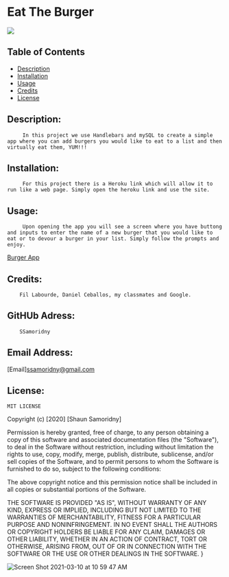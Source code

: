 

# Eat The Burger
![](https://img.shields.io/badge/README-GOODREADME-brightgreen)

## Table of Contents
- [Description](#description)
- [Installation](#installation)
- [Usage](#usage)
- [Credits](#credits)
- [License](#license)

## Description: 

         In this project we use Handlebars and mySQL to create a simple app where you can add burgers you would like to eat to a list and then virtually eat them, YUM!!!

## Installation:

         For this project there is a Heroku link which will allow it to run like a web page. Simply open the heroku link and use the site.

## Usage:

         Upon opening the app you will see a screen where you have buttong and inputs to enter the name of a new burger that you would like to eat or to devour a burger in your list. Simply follow the prompts and enjoy.
   [Burger App](https://stormy-plains-40623.herokuapp.com/)

## Credits:

        Fil Labourde, Daniel Ceballos, my classmates and Google.

## GitHUb Adress:

        SSamoridny

## Email Address:

   [Email]ssamoridny@gmail.com 
  

## License:
    

    
    MIT LICENSE

Copyright (c) [2020] [Shaun Samoridny]

Permission is hereby granted, free of charge, to any person obtaining a copy
of this software and associated documentation files (the "Software"), to deal
in the Software without restriction, including without limitation the rights
to use, copy, modify, merge, publish, distribute, sublicense, and/or sell
copies of the Software, and to permit persons to whom the Software is
furnished to do so, subject to the following conditions:

The above copyright notice and this permission notice shall be included in all
copies or substantial portions of the Software.

THE SOFTWARE IS PROVIDED "AS IS", WITHOUT WARRANTY OF ANY KIND, EXPRESS OR
IMPLIED, INCLUDING BUT NOT LIMITED TO THE WARRANTIES OF MERCHANTABILITY,
FITNESS FOR A PARTICULAR PURPOSE AND NONINFRINGEMENT. IN NO EVENT SHALL THE
AUTHORS OR COPYRIGHT HOLDERS BE LIABLE FOR ANY CLAIM, DAMAGES OR OTHER
LIABILITY, WHETHER IN AN ACTION OF CONTRACT, TORT OR OTHERWISE, ARISING FROM,
OUT OF OR IN CONNECTION WITH THE SOFTWARE OR THE USE OR OTHER DEALINGS IN THE
SOFTWARE.
}
      
![Screen Shot 2021-03-10 at 10 59 47 AM](https://user-images.githubusercontent.com/30538162/110675286-f1aec000-818f-11eb-86b3-8b2f1da63f84.png)
   

